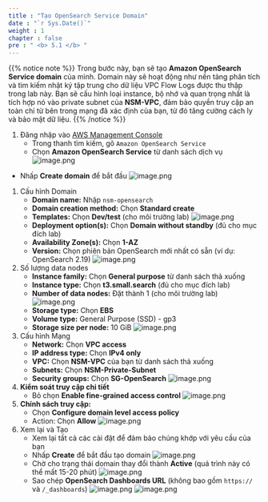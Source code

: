 ```yaml
---
title : "Tạo OpenSearch Service Domain"
date : "`r Sys.Date()`"
weight : 1
chapter : false
pre : " <b> 5.1 </b> "
---
```


{{% notice note %}}
Trong bước này, bạn sẽ tạo **Amazon OpenSearch Service domain** của mình. Domain này sẽ hoạt động như nền tảng phân tích và tìm kiếm nhật ký tập trung cho dữ liệu VPC Flow Logs được thu thập trong lab này. Bạn sẽ cấu hình loại instance, bộ nhớ và quan trọng nhất là tích hợp nó vào private subnet của **NSM-VPC**, đảm bảo quyền truy cập an toàn chỉ từ bên trong mạng đã xác định của bạn, từ đó tăng cường cách ly và bảo mật dữ liệu.
{{% /notice %}}

1. Đăng nhập vào [AWS Management Console](https://aws.amazon.com/console/)
    - Trong thanh tìm kiếm, gõ `Amazon OpenSearch Service`
    - Chọn **Amazon OpenSearch Service** từ danh sách dịch vụ
    ![image.png](../images/5/5.1/image.png)
- Nhấp **Create domain** để bắt đầu
    ![image.png](../images/5/5.1/image%201.png)
1. Cấu hình Domain
    - **Domain name:** Nhập `nsm-opensearch`
    - **Domain creation method:** Chọn **Standard create**
    - **Templates:** Chọn **Dev/test** (cho môi trường lab)
    ![image.png](../images/5/5.1/image%202.png)
    - **Deployment option(s):** Chọn **Domain without standby** (đủ cho mục đích lab)
    - **Availability Zone(s):** Chọn **1-AZ**
    - **Version:** Chọn phiên bản OpenSearch mới nhất có sẵn (ví dụ: OpenSearch 2.19)
    ![image.png](../images/5/5.1/image%203.png)
2. Số lượng data nodes
    - **Instance family:** Chọn **General purpose** từ danh sách thả xuống
    - **Instance type:** Chọn **t3.small.search** (đủ cho mục đích lab)
    - **Number of data nodes:** Đặt thành 1 (cho môi trường lab)
    ![image.png](../images/5/5.1/image%204.png)
    - **Storage type:** Chọn **EBS**
    - **Volume type:** General Purpose (SSD) - gp3
    - **Storage size per node:** 10 GiB
    ![image.png](../images/5/5.1/image%205.png)
3. Cấu hình Mạng
    - **Network:** Chọn **VPC access**
    - **IP address type:** Chọn **IPv4 only**
    - **VPC:** Chọn **NSM-VPC** của bạn từ danh sách thả xuống
    - **Subnets:** Chọn **NSM-Private-Subnet**
    - **Security groups:** Chọn **SG-OpenSearch**
    ![image.png](../images/5/5.1/image%206.png)
4. **Kiểm soát truy cập chi tiết**
    - Bỏ chọn **Enable fine-grained access control**
    ![image.png](../images/5/5.1/image%207.png)
5. **Chính sách truy cập:**
    - Chọn **Configure domain level access policy**
    - Action: Chọn **Allow**
    ![image.png](../images/5/5.1/image%208.png)
6. Xem lại và Tạo
    - Xem lại tất cả các cài đặt để đảm bảo chúng khớp với yêu cầu của bạn
    - Nhấp **Create** để bắt đầu tạo domain
    ![image.png](../images/5/5.1/image%209.png)
    - Chờ cho trạng thái domain thay đổi thành **Active** (quá trình này có thể mất 15-20 phút)
    ![image.png](../images/5/5.1/image%2010.png)
    - Sao chép **OpenSearch Dashboards URL** (không bao gồm `https://` và `/_dashboards`)
    ![image.png](../images/5/5.1/image%2011.png)
    ![image.png](../images/5/5.1/image%2012.png)